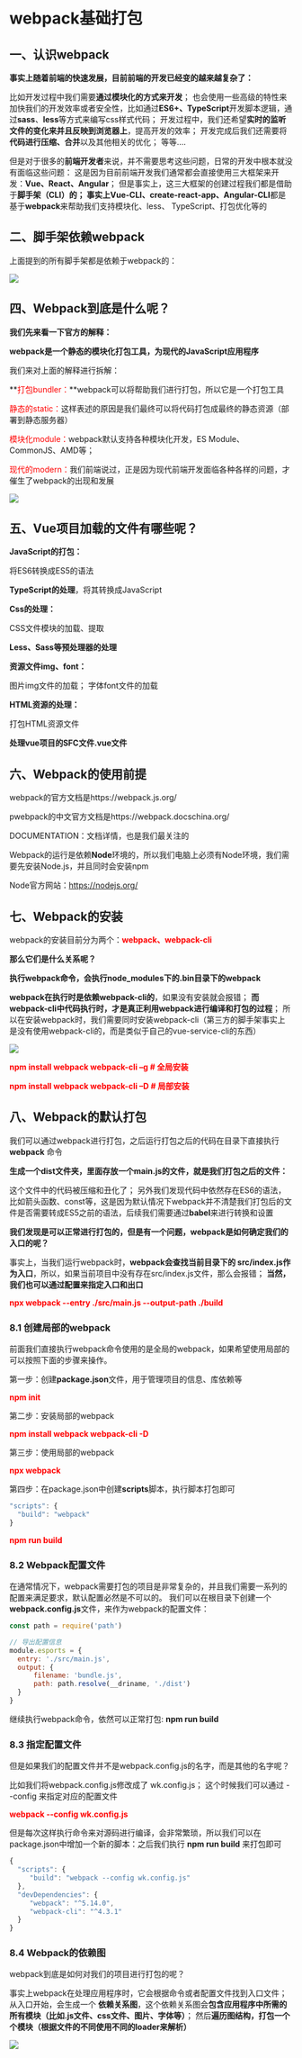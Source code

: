 # webpack基础打包

## 一、**认识webpack**

**事实上随着前端的快速发展，目前前端的开发已经变的越来越复杂了：** 

比如开发过程中我们需要**通过模块化的方式来开发**； 也会使用一些高级的特性来加快我们的开发效率或者安全性，比如通过**ES6+、TypeScript**开发脚本逻辑，通过**sass**、**less**等方式来编写css样式代码； 开发过程中，我们还希望**实时的监听文件的变化来并且反映到浏览器上**，提高开发的效率； 开发完成后我们还需要将**代码进行压缩、合并**以及其他相关的优化； 等等…. 

但是对于很多的**前端开发者**来说，并不需要思考这些问题，日常的开发中根本就没有面临这些问题： 这是因为目前前端开发我们通常都会直接使用三大框架来开发：**Vue、React、Angular**； 但是事实上，这三大框架的创建过程我们都是借助于**脚手架（CLI）**的； 事实上**Vue-CLI、create-react-app、Angular-CLI**都是基于**webpack**来帮助我们支持模块化、less、 TypeScript、打包优化等的

## 二、**脚手架依赖webpack**

上面提到的所有脚手架都是依赖于webpack的：

![](../imgs/webpack/%E8%84%9A%E6%89%8B%E6%9E%B6%E4%BE%9D%E8%B5%96webpack.png)

## 四、**Webpack到底是什么呢？**

**我们先来看一下官方的解释：** 

**webpack是一个静态的模块化打包工具，为现代的JavaScript应用程序** 

我们来对上面的解释进行拆解： 

**<span style='color:red'>打包bundler：</span>**webpack可以将帮助我们进行打包，所以它是一个打包工具 

<span style='color:red'>静态的static：</span>这样表述的原因是我们最终可以将代码打包成最终的静态资源（部署到静态服务器）

<span style='color:red'>模块化module：</span>webpack默认支持各种模块化开发，ES Module、CommonJS、AMD等； 

<span style='color:red'>现代的modern：</span>我们前端说过，正是因为现代前端开发面临各种各样的问题，才催生了webpack的出现和发展

![](../imgs/webpack/webpack%E5%AE%98%E6%96%B9%E5%9B%BE%E7%89%87.png)

## 五、**Vue项目加载的文件有哪些呢？**

**JavaScript的打包：** 

将ES6转换成ES5的语法 

**TypeScript的处理**，将其转换成JavaScript

**Css的处理：** 

CSS文件模块的加载、提取

**Less、Sass等预处理器的处理**

**资源文件img、font：** 

图片img文件的加载； 字体font文件的加载

**HTML资源的处理：** 

打包HTML资源文件

**处理vue项目的SFC文件.vue文件**

## 六、**Webpack的使用前提**

webpack的官方文档是https://webpack.js.org/ 

pwebpack的中文官方文档是https://webpack.docschina.org/ 

DOCUMENTATION：文档详情，也是我们最关注的 

Webpack的运行是依赖**Node**环境的，所以我们电脑上必须有Node环境，我们需要先安装Node.js，并且同时会安装npm

Node官方网站：https://nodejs.org/

## 七、**Webpack的安装**

webpack的安装目前分为两个：**<span style='color:red'>webpack、webpack-cli</span>**

**那么它们是什么关系呢？** 

**执行webpack命令，会执行node_modules下的.bin目录下的webpack**

**webpack在执行时是依赖webpack-cli的**，如果没有安装就会报错； **而webpack-cli中代码执行时，才是真正利用webpack进行编译和打包的过程**； 所以在安装webpack时，我们需要同时安装webpack-cli（第三方的脚手架事实上是没有使用webpack-cli的，而是类似于自己的vue-service-cli的东西）

![](../imgs/webpack/webpack%E5%8F%8Awebpack-cli%E5%85%B3%E7%B3%BB.png)

**<span style='color:red'>npm install webpack webpack-cli –g # 全局安装</span>** 

**<span style='color:red'>npm install webpack webpack-cli –D # 局部安装</span>**

## 八、**Webpack的默认打包**

我们可以通过webpack进行打包，之后运行打包之后的代码在目录下直接执行 **webpack** 命令 

**生成一个dist文件夹，里面存放一个main.js的文件，就是我们打包之后的文件：** 

这个文件中的代码被压缩和丑化了； 另外我们发现代码中依然存在ES6的语法，比如箭头函数、const等，这是因为默认情况下webpack并不清楚我们打包后的文件是否需要转成ES5之前的语法，后续我们需要通过**babel**来进行转换和设置

**我们发现是可以正常进行打包的，但是有一个问题，webpack是如何确定我们的入口的呢？** 

事实上，当我们运行webpack时，**webpack会查找当前目录下的 src/index.js作为入口**，所以，如果当前项目中没有存在src/index.js文件，那么会报错； **当然，我们也可以通过配置来指定入口和出口**

**<span style='color:red'>npx webpack --entry ./src/main.js --output-path ./build</span>**

### 8.1 **创建局部的webpack**

前面我们直接执行webpack命令使用的是全局的webpack，如果希望使用局部的可以按照下面的步骤来操作。 

第一步：创建**package.json**文件，用于管理项目的信息、库依赖等 

**<span style='color:red'>npm init</span>**

第二步：安装局部的webpack 

**<span style='color:red'>npm install webpack webpack-cli -D</span>**

第三步：使用局部的webpack 

**<span style='color:red'>npx webpack</span>**

第四步：在package.json中创建**scripts**脚本，执行脚本打包即可

```javascript
"scripts": {
  "build": "webpack"
}
```

**<span style='color:red'>npm run build</span>**

### 8.2 **Webpack配置文件**

在通常情况下，webpack需要打包的项目是非常复杂的，并且我们需要一系列的配置来满足要求，默认配置必然是不可以的。 我们可以在根目录下创建一个**webpack.config.js**文件，来作为webpack的配置文件：

```javascript
const path = require('path')

// 导出配置信息
module.esports = {
  entry: './src/main.js',
  output: {
      filename: 'bundle.js',
      path: path.resolve(__driname, './dist')
  }
}
```

继续执行webpack命令，依然可以正常打包: **npm run build**

### 8.3 **指定配置文件**

但是如果我们的配置文件并不是webpack.config.js的名字，而是其他的名字呢？ 

比如我们将webpack.config.js修改成了 wk.config.js； 这个时候我们可以通过 --config 来指定对应的配置文件

**<span style='color:red'>webpack --config wk.config.js</span>**

但是每次这样执行命令来对源码进行编译，会非常繁琐，所以我们可以在package.json中增加一个新的脚本：之后我们执行 **npm run build** 来打包即可

```javascript
{
  "scripts": {
     "build": "webpack --config wk.config.js"
  },
  "devDependencies": {
     "webpack": "^5.14.0",
     "webpack-cli": "^4.3.1"
  }
}
```

### 8.4 **Webpack的依赖图**

webpack到底是如何对我们的项目进行打包的呢？ 

事实上webpack在处理应用程序时，它会根据命令或者配置文件找到入口文件； 从入口开始，会生成一个 **依赖关系图**，这个依赖关系图会**包含应用程序中所需的所有模块（比如.js文件、css文件、图片、字体等）**； 然后**遍历图结构，打包一个个模块（根据文件的不同使用不同的loader来解析）**

![](../imgs/webpack/webpack%E5%AE%98%E6%96%B9%E5%9B%BE%E7%89%87.png)

